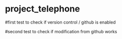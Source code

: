 # project_telephone

#first test to check if version control / github is enabled

#second test to check if modification from github works
